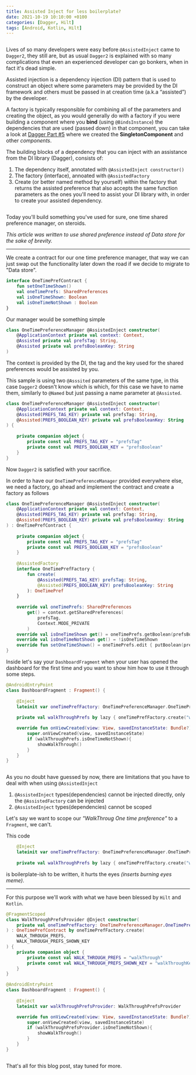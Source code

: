 ```yaml
---
title: Assisted Inject for less boilerplate?
date: 2021-10-19 10:10:00 +0100
categories: [Dagger, Hilt]
tags: [Android, Kotlin, Hilt]
---
```


<img src="/assets/img/assisted_steroids/1.jpg" alt ="" class="center" alt ="" >

Lives of so many developers were easy before `@AssistedInject` came to `Dagger2`, they still are, but as usual `Dagger2` is explained with so many complications that even an experienced developer can go bonkers, when in fact it's dead simple.

Assisted injection is a dependency injection (DI) pattern that is used to construct an object where some parameters may be provided by the DI framework and others must be passed in at creation time (a.k.a “assisted”) by the developer.

A factory is typically responsible for combining all of the parameters and creating the object, as you would generally do with a factory if you were building a component where you **bind** (using `@BindsInstance`) the dependencies that are used (passed down) in that component, you can take a look at [Dagger Part #5](/posts/dagger-part-5/) where we created the **SingletonComponent** and other *components*.

The building blocks of a dependency that you can inject with an assistance from the DI library (Dagger), consists of:
1. The dependency itself, annotated with `@AssistedInject constructor()`
2. The factory (interface), annoated with `@AssistedFactory`
3. Create (or better named method by yourself) within the factory that returns the assisted preference that also accepts the same function parameters as the ones you'll need to assist your DI library with, in order to create your assisted dependency.

<img src="/assets/img/assisted_steroids/2.jpeg" alt ="" class="center">

Today you'll build something you've used for sure, one time shared preference manager, on steroids.

*This article was written to use shared preference instead of Data store for the sake of brevity.*

---

We create a contract for our one time preference manager, that way we can just swap out the functionality later down the road if we decide to migrate to "Data store". 

```kotlin
interface OneTimePrefContract {
    fun setOneTimeShown()
    val oneTimePrefs: SharedPreferences
    val isOneTimeShown: Boolean
    val isOneTimeNotShown : Boolean
}
```

Our manager would be something simple
```kotlin
class OneTimePreferenceManager @AssistedInject constructor(
    @ApplicationContext private val context: Context,
    @Assisted private val prefsTag: String,
    @Assisted private val prefsBooleanKey: String
)
```
The context is provided by the DI, the tag and the key used for the shared preferences would be assisted by you.

This sample is using two `@Asssited` parameters of the same type, in this case `Dagger2` doesn't know which is which, for this case we have to name them, similarly to `@Named` but just passing a name parameter at `@Assisted`.

```kotlin
class OneTimePreferenceManager @AssistedInject constructor(
    @ApplicationContext private val context: Context,
    @Assisted(PREFS_TAG_KEY) private val prefsTag: String,
    @Assisted(PREFS_BOOLEAN_KEY) private val prefsBooleanKey: String
) {
    
    private companion object {
        private const val PREFS_TAG_KEY = "prefsTag"
        private const val PREFS_BOOLEAN_KEY = "prefsBoolean"
    }
}
```

Now `Dagger2` is satisfied with your sacrifice.


In order to have our `OneTimePreferenceManager` provided everywhere else, we need a factory, go ahead and implement the contract and create a factory as follows
```kotlin
class OneTimePreferenceManager @AssistedInject constructor(
    @ApplicationContext private val context: Context,
    @Assisted(PREFS_TAG_KEY) private val prefsTag: String,
    @Assisted(PREFS_BOOLEAN_KEY) private val prefsBooleanKey: String
) : OneTimePrefContract {
    
    private companion object {
        private const val PREFS_TAG_KEY = "prefsTag"
        private const val PREFS_BOOLEAN_KEY = "prefsBoolean"
    }
    
    @AssistedFactory
    interface OneTimePrefFactory {
        fun create(
            @Assisted(PREFS_TAG_KEY) prefsTag: String,
            @Assisted(PREFS_BOOLEAN_KEY) prefsBooleanKey: String
        ): OneTimePref
    }
    
    override val oneTimePrefs: SharedPreferences
        get() = context.getSharedPreferences(
            prefsTag,
            Context.MODE_PRIVATE
        )
    override val isOneTimeShown get() = oneTimePrefs.getBoolean(prefsBooleanKey, false)
    override val isOneTimeNotShown get() = !isOneTimeShown
    override fun setOneTimeShown() = oneTimePrefs.edit { putBoolean(prefsBooleanKey, true) }
}
```

Inside let's say your `DashboardFragment` when your user has opened the dashboard for the first time and you want to show him how to use it through some steps.
```kotlin
@AndroidEntryPoint
class DashboardFragment : Fragment() {
    
    @Inject
    lateinit var oneTimePrefFactory: OneTimePreferenceManager.OneTimePrefFactory
    
    private val walkThroughPrefs by lazy { oneTimePrefFactory.create("walk-through", "isWalkThroughShown") }

    override fun onViewCreated(view: View, savedInstanceState: Bundle?) {
        super.onViewCreated(view, savedInstanceState)
        if (walkThroughPrefs.isOneTimeNotShown){
            showWalkThrough()
        }
    }
}
```
<img src="/assets/img/assisted_steroids/3.jpeg" alt ="" class="center">

As you no doubt have guessed by now, there are limitations that you have to deal with when using `@AssistedInject`
1. `@AssistedInject` types(dependencies) cannot be injected directly, only the `@AssistedFactory` can be injected
2. `@AssistedInject` types(dependencies) cannot be scoped

Let's say we want to scope our *"WalkThroug One time preference"* to a `Fragment`, we can't.

This code 
```kotlin
    @Inject
    lateinit var oneTimePrefFactory: OneTimePreferenceManager.OneTimePrefFactory
    
    private val walkThroughPrefs by lazy { oneTimePrefFactory.create("walk-through", "isWalkThroughShown") }

```    
is boilerplate-ish to be written, it hurts the eyes *(inserts burning eyes meme)*.

---
For this purpose we'll work with what we have been blessed by `Hilt` and `Kotlin`.

```kotlin
@FragmentScoped
class WalkThroughPrefsProvider @Inject constructor(
    private val oneTimePrefFactory: OneTimePreferenceManager.OneTimePrefFactory
) : OneTimePrefContract by oneTimePrefFactory.create(
    WALK_THROUGH_PREFS,
    WALK_THROUGH_PREFS_SHOWN_KEY
) {
    private companion object {
        private const val WALK_THROUGH_PREFS = "walkThrough"
        private const val WALK_THROUGH_PREFS_SHOWN_KEY = "walkThroughKey"
    }
}
```

```kotlin
@AndroidEntryPoint
class DashboardFragment : Fragment() {
    
    @Inject
    lateinit var walkThroughPrefsProvider: WalkThroughPrefsProvider

    override fun onViewCreated(view: View, savedInstanceState: Bundle?) {
        super.onViewCreated(view, savedInstanceState)
        if (walkThroughPrefsProvider.isOneTimeNotShown){
            showWalkThrough()
        }
    }
}
```

<img src="/assets/img/assisted_steroids/cool.gif" alt ="" class="center">

That's all for this blog post, stay tuned for more.